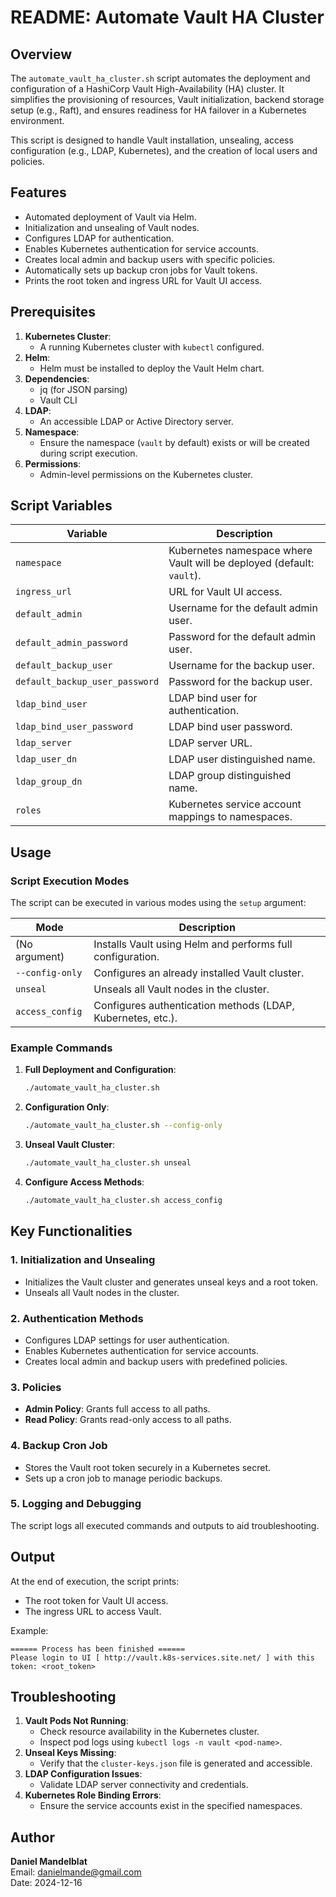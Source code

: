 # README: Automate Vault HA Cluster

## Overview
The `automate_vault_ha_cluster.sh` script automates the deployment and configuration of a HashiCorp Vault High-Availability (HA) cluster. It simplifies the provisioning of resources, Vault initialization, backend storage setup (e.g., Raft), and ensures readiness for HA failover in a Kubernetes environment.

This script is designed to handle Vault installation, unsealing, access configuration (e.g., LDAP, Kubernetes), and the creation of local users and policies.

## Features
- Automated deployment of Vault via Helm.
- Initialization and unsealing of Vault nodes.
- Configures LDAP for authentication.
- Enables Kubernetes authentication for service accounts.
- Creates local admin and backup users with specific policies.
- Automatically sets up backup cron jobs for Vault tokens.
- Prints the root token and ingress URL for Vault UI access.

## Prerequisites
1. **Kubernetes Cluster**:
   - A running Kubernetes cluster with `kubectl` configured.
2. **Helm**:
   - Helm must be installed to deploy the Vault Helm chart.
3. **Dependencies**:
   - jq (for JSON parsing)
   - Vault CLI
4. **LDAP**:
   - An accessible LDAP or Active Directory server.
5. **Namespace**:
   - Ensure the namespace (`vault` by default) exists or will be created during script execution.
6. **Permissions**:
   - Admin-level permissions on the Kubernetes cluster.

## Script Variables

| Variable                     | Description                                      |
|------------------------------|--------------------------------------------------|
| `namespace`                  | Kubernetes namespace where Vault will be deployed (default: `vault`). |
| `ingress_url`                | URL for Vault UI access.                         |
| `default_admin`              | Username for the default admin user.             |
| `default_admin_password`     | Password for the default admin user.             |
| `default_backup_user`        | Username for the backup user.                    |
| `default_backup_user_password` | Password for the backup user.                  |
| `ldap_bind_user`             | LDAP bind user for authentication.               |
| `ldap_bind_user_password`    | LDAP bind user password.                         |
| `ldap_server`                | LDAP server URL.                                 |
| `ldap_user_dn`               | LDAP user distinguished name.                    |
| `ldap_group_dn`              | LDAP group distinguished name.                   |
| `roles`                      | Kubernetes service account mappings to namespaces. |

## Usage

### Script Execution Modes
The script can be executed in various modes using the `setup` argument:

| Mode                | Description                                      |
|---------------------|--------------------------------------------------|
| (No argument)       | Installs Vault using Helm and performs full configuration. |
| `--config-only`     | Configures an already installed Vault cluster.   |
| `unseal`            | Unseals all Vault nodes in the cluster.          |
| `access_config`     | Configures authentication methods (LDAP, Kubernetes, etc.). |

### Example Commands

1. **Full Deployment and Configuration**:
   ```bash
   ./automate_vault_ha_cluster.sh
   ```

2. **Configuration Only**:
   ```bash
   ./automate_vault_ha_cluster.sh --config-only
   ```

3. **Unseal Vault Cluster**:
   ```bash
   ./automate_vault_ha_cluster.sh unseal
   ```

4. **Configure Access Methods**:
   ```bash
   ./automate_vault_ha_cluster.sh access_config
   ```

## Key Functionalities

### 1. Initialization and Unsealing
- Initializes the Vault cluster and generates unseal keys and a root token.
- Unseals all Vault nodes in the cluster.

### 2. Authentication Methods
- Configures LDAP settings for user authentication.
- Enables Kubernetes authentication for service accounts.
- Creates local admin and backup users with predefined policies.

### 3. Policies
- **Admin Policy**: Grants full access to all paths.
- **Read Policy**: Grants read-only access to all paths.

### 4. Backup Cron Job
- Stores the Vault root token securely in a Kubernetes secret.
- Sets up a cron job to manage periodic backups.

### 5. Logging and Debugging
The script logs all executed commands and outputs to aid troubleshooting.

## Output
At the end of execution, the script prints:
- The root token for Vault UI access.
- The ingress URL to access Vault.

Example:
```plaintext
====== Process has been finished ======
Please login to UI [ http://vault.k8s-services.site.net/ ] with this token: <root_token>
```

## Troubleshooting
1. **Vault Pods Not Running**:
   - Check resource availability in the Kubernetes cluster.
   - Inspect pod logs using `kubectl logs -n vault <pod-name>`.
2. **Unseal Keys Missing**:
   - Verify that the `cluster-keys.json` file is generated and accessible.
3. **LDAP Configuration Issues**:
   - Validate LDAP server connectivity and credentials.
4. **Kubernetes Role Binding Errors**:
   - Ensure the service accounts exist in the specified namespaces.

## Author
**Daniel Mandelblat**  
Email: danielmande@gmail.com  
Date: 2024-12-16
